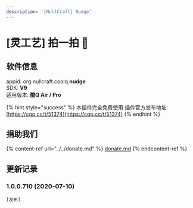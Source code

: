 ```yaml
---
description: '[NullCraft] Nudge'
---
```


# \[灵工艺] 拍一拍 🔧

## 软件信息

appid: org.nullcraft.coolq.**nudge**\
SDK: **V9**\
适用版本: **酷Q Air / Pro**

{% hint style="success" %}
本插件完全免费使用  插件官方发布地址:[https://cqp.cc/t/51374](https://cqp.cc/t/51374)
{% endhint %}

## 捐助我们

{% content-ref url="../../donate.md" %}
[donate.md](../../donate.md)
{% endcontent-ref %}

## 更新记录

### 1.0.0.710 (2020-07-10)

`[发布]`
